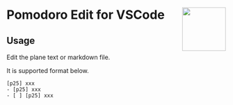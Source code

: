 # <img src="https://raw.githubusercontent.com/seachicken/pomodoro-edit-core/master/.github/logo.png" align="right" width="100"> Pomodoro Edit for VSCode

## Usage

Edit the plane text or markdown file.

It is supported format below.

```
[p25] xxx
- [p25] xxx
- [ ] [p25] xxx
```
